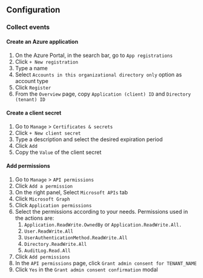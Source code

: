 ## Configuration

### Collect events

#### Create an Azure application

1. On the Azure Portal, in the search bar, go to `App registrations`
2. Click `+ New registration`
3. Type a name
4. Select `Accounts in this organizational directory only` option as account type
5. Click `Register`
6. From the `Overview` page, copy `Application (client) ID` and `Directory (tenant) ID`


#### Create a client secret

1. Go to `Manage` > `Certificates & secrets`
2. Click `+ New client secret`
3. Type a description and select the desired expiration period
4. Click `Add`
5. Copy the `Value` of the client secret

#### Add permissions

1. Go to `Manage` > `API permissions`
2. Click `Add a permission`
3. On the right panel, Select `Microsoft APIs` tab
4. Click `Microsoft Graph`
5. Click `Application permissions`
6. Select the permissions according to your needs. Permissions used in the actions are:
    1. `Application.ReadWrite.OwnedBy` or `Application.ReadWrite.All.`
    2. `User.ReadWrite.All`
    3. `UserAuthenticationMethod.ReadWrite.All`
    4. `Directory.ReadWrite.All`
    5. `AuditLog.Read.All`
7. Click `Add permissions`
8. In the `API permissions` page, click `Grant admin consent for TENANT_NAME`
9. Click `Yes` in the `Grant admin consent confirmation` modal
